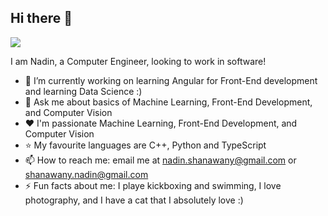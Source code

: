 ## Hi there 👋

![](https://komarev.com/ghpvc/?username=nadinfromc137&color=AB46D2)

I am Nadin, a Computer Engineer, looking to work in software!

- 🔭 I’m currently working on learning Angular for Front-End development and learning Data Science :)
- 💬 Ask me about basics of Machine Learning, Front-End Development, and Computer Vision
- ❤ I'm passionate Machine Learning, Front-End Development, and Computer Vision
- ⭐ My favourite languages are C++, Python and TypeScript
- 📫 How to reach me: email me at nadin.shanawany@gmail.com or shanawany.nadin@gmail.com
- ⚡ Fun facts about me: I playe kickboxing and swimming, I love photography, and I have a cat that I absolutely love :)

<!--
**nadinfromc137/nadinfromc137** is a ✨ _special_ ✨ repository because its `README.md` (this file) appears on your GitHub profile.

Here are some ideas to get you started:

- 🔭 I’m currently working on ...
- 🌱 I’m currently learning ...
- 👯 I’m looking to collaborate on ...
- 🤔 I’m looking for help with ...
- 💬 Ask me about ...
- 📫 How to reach me: ...
- 😄 Pronouns: ...
- ⚡ Fun fact: ...
-->
